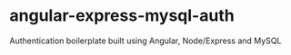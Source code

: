 # angular-express-mysql-auth
Authentication boilerplate built using Angular, Node/Express and MySQL
